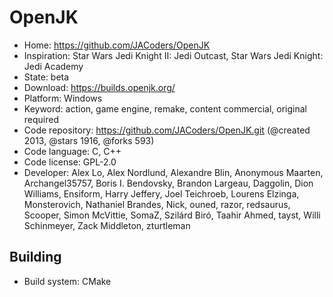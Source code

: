 # OpenJK

- Home: https://github.com/JACoders/OpenJK
- Inspiration: Star Wars Jedi Knight II: Jedi Outcast, Star Wars Jedi Knight: Jedi Academy
- State: beta
- Download: https://builds.openjk.org/
- Platform: Windows
- Keyword: action, game engine, remake, content commercial, original required
- Code repository: https://github.com/JACoders/OpenJK.git (@created 2013, @stars 1916, @forks 593)
- Code language: C, C++
- Code license: GPL-2.0
- Developer: Alex Lo, Alex Nordlund, Alexandre Blin, Anonymous Maarten, Archangel35757, Boris I. Bendovsky, Brandon Largeau, Daggolin, Dion Williams, Ensiform, Harry Jeffery, Joel Teichroeb, Lourens Elzinga, Monsterovich, Nathaniel Brandes, Nick, ouned, razor, redsaurus, Scooper, Simon McVittie, SomaZ, Szilárd Biró, Taahir Ahmed, tayst, Willi Schinmeyer, Zack Middleton, zturtleman

## Building

- Build system: CMake
